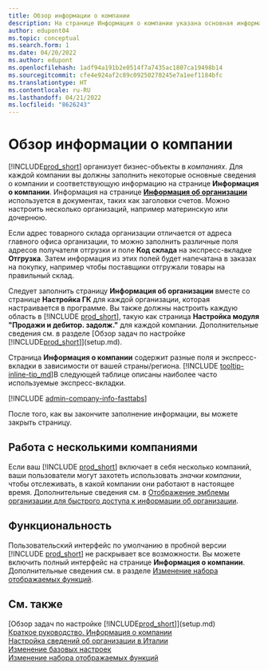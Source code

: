 ```yaml
---
title: Обзор информации о компании
description: На странице Информация о компании указана основная информация о бизнес-объекте, такая как имя, адреса и информация о доставке.
author: edupont04
ms.topic: conceptual
ms.search.form: 1
ms.date: 04/20/2022
ms.author: edupont
ms.openlocfilehash: 1adf94a191b2e0514f7a7435ac1807ca19498b14
ms.sourcegitcommit: cfe4e924af2c89c09250270245e7a1eef1184bfc
ms.translationtype: HT
ms.contentlocale: ru-RU
ms.lasthandoff: 04/21/2022
ms.locfileid: "8626243"
---
```

# <a name="company-information-overview"></a>Обзор информации о компании

[!INCLUDE[prod_short](includes/prod_short.md)] организует бизнес-объекты в *компаниях*. Для каждой компании вы должны заполнить некоторые основные сведения о компании и соответствующую информацию на странице **Информация о компании**. Информация на странице [**Информация об организации**](https://businesscentral.dynamics.com/?page=1) используется в документах, таких как заголовки счетов. Можно настроить несколько организаций, например материнскую или дочернюю.  

Если адрес товарного склада организации отличается от адреса главного офиса организации, то можно заполнить различные поля адресов получателя отгрузки и поле **Код склада** на экспресс-вкладке **Отгрузка**. Затем информация из этих полей будет напечатана в заказах на покупку, например чтобы поставщики отгружали товары на правильный склад.  

Следует заполнить страницу **Информация об организации** вместе со странице **Настройка ГК** для каждой организации, которая настраивается в программе. Вы также должны настроить каждую область в [!INCLUDE [prod_short](includes/prod_short.md)], такую как страница **Настройка модуля "Продажи и дебитор. задолж."** для каждой компании. Дополнительные сведения см. в разделе [Обзор задач по настройке [!INCLUDE[prod_short](includes/prod_short.md)]](setup.md).  

Страница **Информация о компании** содержит разные поля и экспресс-вкладки в зависимости от вашей страны/региона. [!INCLUDE [tooltip-inline-tip_md](includes/tooltip-inline-tip_md.md)]В следующей таблице описаны наиболее часто используемые экспресс-вкладки.

[!INCLUDE [admin-company-info-fasttabs](includes/admin-company-info-fasttabs.md)]

После того, как вы закончите заполнение информации, вы можете закрыть страницу.  

## <a name="work-with-multiple-companies"></a>Работа с несколькими компаниями

Если ваш [!INCLUDE [prod_short](includes/prod_short.md)] включает в себя несколько компаний, ваши пользователи могут захотеть использовать *значки компании*, чтобы отслеживать, в какой компании они работают в настоящее время. Дополнительные сведения см. в [Отображение эмблемы организации для быстрого доступа к информации об организации](ui-change-basic-settings.md#badge).  

## <a name="experience"></a>Функциональность

Пользовательский интерфейс по умолчанию в пробной версии [!INCLUDE [prod_short](includes/prod_short.md)] не раскрывает все возможности. Вы можете включить полный интерфейс на странице **Информация о компании**. Дополнительные сведения см. в разделе [Изменение набора отображаемых функций](ui-experiences.md).  

## <a name="see-also"></a>См. также

[Обзор задач по настройке [!INCLUDE[prod_short](includes/prod_short.md)]](setup.md)  
[Краткое руководство. Информация о компании](quick-start-company-information.md)  
[Настройка сведений об организации в Италии](LocalFunctionality/Italy/how-to-set-up-company-information.md)  
[Изменение базовых настроек](ui-change-basic-settings.md)  
[Изменение набора отображаемых функций](ui-experiences.md)  